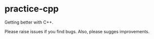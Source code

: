 # practice-cpp
Getting better with C++.

Please raise issues if you find bugs. Also, please sugges improvements.
